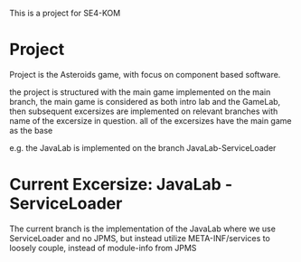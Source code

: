 This is a project for SE4-KOM

<h1>Project</h1>

Project is the Asteroids game, with focus on component based software.

the project is structured with the main game implemented on the main branch, the main game is considered as both intro lab and the GameLab,
then subsequent excersizes are implemented on relevant branches with name of the excersize in question.
all of the excersizes have the main game as the base

e.g. the JavaLab is implemented on the branch JavaLab-ServiceLoader


<h1>Current Excersize: JavaLab - ServiceLoader</h1>
The current branch is the implementation of the JavaLab where we use ServiceLoader and no JPMS, 
but instead utilize META-INF/services to loosely couple, instead of module-info from JPMS
